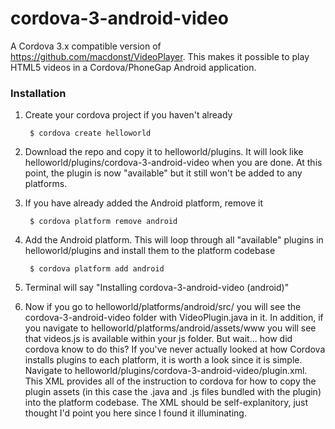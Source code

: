 # cordova-3-android-video

A Cordova 3.x compatible version of https://github.com/macdonst/VideoPlayer.  This makes it possible to play HTML5 videos in a Cordova/PhoneGap Android application.  

### Installation
1. Create your cordova project if you haven't already

        $ cordova create helloworld
  
2. Download the repo and copy it to helloworld/plugins.  It will look like helloworld/plugins/cordova-3-android-video when you are done.  At this point, the plugin is now "available" but it still won't be added to any platforms.  
3. If you have already added the Android platform, remove it 

        $ cordova platform remove android
        
4. Add the Android platform.  This will loop through all "available" plugins in helloworld/plugins and install them to the platform codebase

        $ cordova platform add android
        
5. Terminal will say "Installing cordova-3-android-video (android)"
6.  Now if you go to helloworld/platforms/android/src/ you will see the cordova-3-android-video folder with VideoPlugin.java in it.  In addition, if you navigate to helloworld/platforms/android/assets/www you will see that videos.js is available within your js folder.  But wait... how did cordova know to do this?  If you've never actually looked at how Cordova installs plugins to each platform, it is worth a look since it is simple.  Navigate to helloworld/plugins/cordova-3-android-video/plugin.xml.  This XML provides all of the instruction to cordova for how to copy the plugin assets (in this case the .java and .js files bundled with the plugin) into the platform codebase.  The XML should be self-explanitory, just thought I'd point you here since I found it illuminating. 
